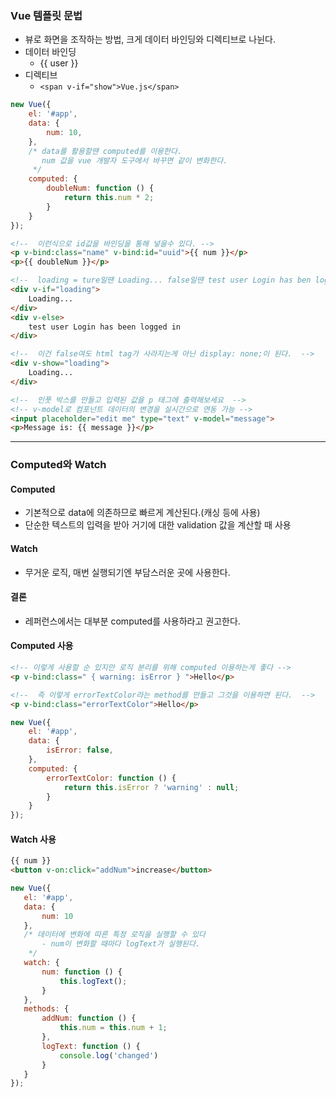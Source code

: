 ### Vue 템플릿 문법
- 뷰로 화면을 조작하는 방법, 크게 데이터 바인딩와 디렉티브로 나뉜다.
- 데이터 바인딩
    - {{ user }}
- 디렉티브
    - `<span v-if="show">Vue.js</span>`
```js
new Vue({
    el: '#app',
    data: {
        num: 10,
    },
    /* data를 활용할땐 computed를 이용한다.
       num 값을 vue 개발자 도구에서 바꾸면 같이 변화한다.
     */
    computed: {
        doubleNum: function () {
            return this.num * 2;
        }
    }
});
```
```html
<!--  이런식으로 id값을 바인딩을 통해 넣을수 있다. -->
<p v-bind:class="name" v-bind:id="uuid">{{ num }}</p>
<p>{{ doubleNum }}</p>

<!--  loading = ture일땐 Loading... false일땐 test user Login has ben logged in  -->
<div v-if="loading">
    Loading...
</div>
<div v-else>
    test user Login has been logged in
</div>

<!--  이건 false여도 html tag가 사라지는게 아닌 display: none;이 된다.  -->
<div v-show="loading">
    Loading...
</div>

<!--  인풋 박스를 만들고 입력된 값을 p 태그에 출력해보세요  -->
<!-- v-model로 컴포넌트 데이터의 변경을 실시간으로 연동 가능 -->
<input placeholder="edit me" type="text" v-model="message">
<p>Message is: {{ message }}</p>
```
---
### Computed와 Watch
#### Computed
 - 기본적으로 data에 의존하므로 빠르게 계산된다.(캐싱 등에 사용)
 - 단순한 텍스트의 입력을 받아 거기에 대한 validation 값을 계산할 때 사용
#### Watch
 - 무거운 로직, 매번 실행되기엔 부담스러운 곳에 사용한다.
#### 결론
 - 레퍼런스에서는 대부분 computed를 사용하라고 권고한다.
#### Computed 사용
```html
<!-- 이렇게 사용할 순 있지만 로직 분리를 위해 computed 이용하는게 좋다 -->
<p v-bind:class=" { warning: isError } ">Hello</p>

<!--  즉 이렇게 errorTextColor라는 method를 만들고 그것을 이용하면 된다.  -->
<p v-bind:class="errorTextColor">Hello</p>
```
```js
new Vue({
    el: '#app',
    data: {
        isError: false,
    },
    computed: {
        errorTextColor: function () {
            return this.isError ? 'warning' : null;
        }
    }
});
```
#### Watch 사용
```html
{{ num }}
<button v-on:click="addNum">increase</button>
```
```js
new Vue({
   el: '#app',
   data: {
       num: 10
   },
   /* 데이터에 변화에 따른 특정 로직을 실행할 수 있다
       - num이 변화할 때마다 logText가 실행된다.
    */
   watch: {
       num: function () {
           this.logText();
       }
   },
   methods: {
       addNum: function () {
           this.num = this.num + 1;
       },
       logText: function () {
           console.log('changed')
       }
   }
});
```
